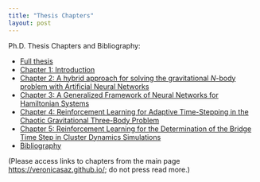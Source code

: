```yaml
---
title: "Thesis Chapters"
layout: post
---
```


Ph.D. Thesis Chapters and Bibliography:
- [Full thesis](thesis_docs/Thesis.pdf)
- [Chapter 1: Introduction](thesis_docs/Introduction.pdf)
- [Chapter 2: A hybrid approach for solving the gravitational *N*-body problem with Artificial Neural Networks](thesis_docs/Chapter2.pdf)
- [Chapter 3: A Generalized Framework of Neural Networks for Hamiltonian Systems](thesis_docs/Chapter3.pdf)
- [Chapter 4: Reinforcement Learning for Adaptive Time-Stepping in the Chaotic Gravitational Three-Body Problem](thesis_docs/Chapter4.pdf)
- [Chapter 5: Reinforcement Learning for the Determination of the Bridge Time Step in Cluster Dynamics Simulations](thesis_docs/Chapter5.pdf) 
- [Bibliography](thesis_docs/bibliography.pdf)


(Please access links to chapters from the main page https://veronicasaz.github.io/; do not press read more.)
